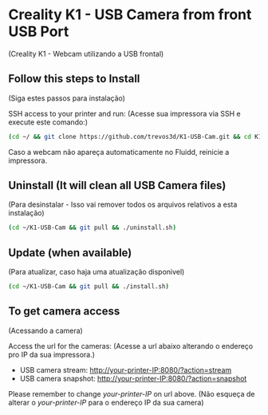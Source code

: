 # Creality K1 - USB Camera from front USB Port
(Creality K1 - Webcam utilizando a USB frontal)

## Follow this steps to Install
(Siga estes passos para instalação)

SSH access to your printer and run:
(Acesse sua impressora via SSH e execute este comando:)
```sh
(cd ~/ && git clone https://github.com/trevos3d/K1-USB-Cam.git && cd K1-USB-Cam && chmod +x *.sh && ./install.sh)
```
Caso a webcam não apareça automaticamente no Fluidd, reinicie a impressora.

## Uninstall (It will clean all USB Camera files)
(Para desinstalar - Isso vai remover todos os arquivos relativos a esta instalação)

```sh
(cd ~/K1-USB-Cam && git pull && ./uninstall.sh)
```

## Update (when available)
(Para atualizar, caso haja uma atualização disponivel)

```sh
(cd ~/K1-USB-Cam && git pull && ./install.sh)
```

## To get camera access
(Acessando a camera)

Access the url for the cameras:
(Acesse a url abaixo alterando o endereço pro IP da sua impressora.)

- USB camera stream: [http://your-printer-IP:8080/?action=stream](http://your-printer-IP:8080/?action=stream)
- USB camera snapshot: [http://your-printer-IP:8080/?action=snapshot](http://your-printer-IP:8080/?action=snapshot)

Please remember to change *your-printer-IP* on url above.
(Não esqueça de alterar o *your-printer-IP* para o endereço IP da sua camera)